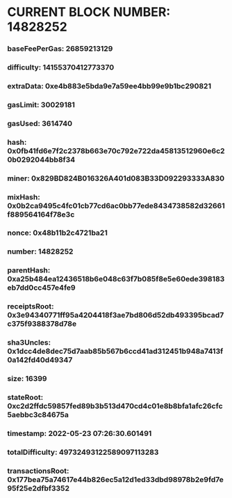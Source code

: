 # CURRENT BLOCK NUMBER: 14828252

### baseFeePerGas: 26859213129
### difficulty: 14155370412773370
### extraData: 0xe4b883e5bda9e7a59ee4bb99e9b1bc290821
### gasLimit: 30029181
### gasUsed: 3614740
### hash: 0x0fb41fd6e7f2c2378b663e70c792e722da45813512960e6c20b0292044bb8f34
### miner: 0x829BD824B016326A401d083B33D092293333A830
### mixHash: 0x0b2ca9495c4fc01cb77cd6ac0bb77ede8434738582d32661f889564164f78e3c
### nonce: 0x48b11b2c4721ba21
### number: 14828252
### parentHash: 0xa25b484ea12436518b6e048c63f7b085f8e5e60ede398183eb7dd0cc457e4fe9
### receiptsRoot: 0x3e94340771ff95a4204418f3ae7bd806d52db493395bcad7c375f9388378d78e
### sha3Uncles: 0x1dcc4de8dec75d7aab85b567b6ccd41ad312451b948a7413f0a142fd40d49347
### size: 16399
### stateRoot: 0xc2d2ffdc59857fed89b3b513d470cd4c01e8b8bfa1afc26cfc5aebbc3c84675a
### timestamp: 2022-05-23 07:26:30.601491
### totalDifficulty: 49732493122589097113283
### transactionsRoot: 0x177bea75a74617e44b826ec5a12d1ed33dbd98978b2e9fd7e95f25e2dfbf3352

